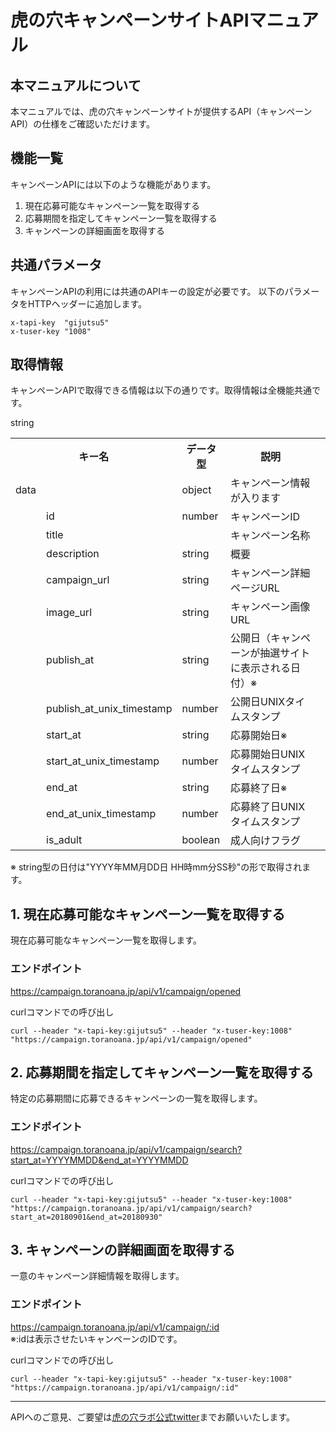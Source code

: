 # 虎の穴キャンペーンサイトAPIマニュアル
## 本マニュアルについて
本マニュアルでは、虎の穴キャンペーンサイトが提供するAPI（キャンペーンAPI）の仕様をご確認いただけます。

## 機能一覧
キャンペーンAPIには以下のような機能があります。
1. 現在応募可能なキャンペーン一覧を取得する
2. 応募期間を指定してキャンペーン一覧を取得する
3. キャンペーンの詳細画面を取得する

## 共通パラメータ
キャンペーンAPIの利用には共通のAPIキーの設定が必要です。
以下のパラメータをHTTPヘッダーに追加します。
```
x-tapi-key	"gijutsu5"
x-tuser-key	"1008"
```

## 取得情報
キャンペーンAPIで取得できる情報は以下の通りです。取得情報は全機能共通です。

<table>
  <tr>
    <th colspan=2>キー名</th><th>データ型</th><th>説明</th>
  </tr>
  <tr>
  <tr>
    <td>data</td><td></td><td>object</td><td>キャンペーン情報が入ります</td>
  </tr>
  <tr>
    <td></td><td>id</td><td>number</td><td>キャンペーンID</td>
  </tr>
  <tr>
    <td></td><td>title</td><td></td>string<td>キャンペーン名称<td>
  </tr>
  <tr>
    <td></td><td>description</td><td>string</td><td>概要<td>
  </tr>
  <tr>
    <td></td><td>campaign_url</td><td>string</td><td>キャンペーン詳細ページURL<td>
  </tr>
  <tr>
    <td></td><td>image_url</td><td>string</td><td>キャンペーン画像URL<td>
  </tr>
  <tr>
    <td></td><td>publish_at</td><td>string</td><td>公開日（キャンペーンが抽選サイトに表示される日付）※<td>
  </tr>
  <tr>
    <td></td><td>publish_at_unix_timestamp</td><td>number</td><td>公開日UNIXタイムスタンプ<td>
  </tr>
  <tr>
    <td></td><td>start_at</td><td>string</td><td>応募開始日※<td>
  </tr>
  <tr>
    <td></td><td>start_at_unix_timestamp</td><td>number</td><td>応募開始日UNIXタイムスタンプ<td>
  </tr>
  <tr>
    <td></td><td>end_at</td><td>string</td><td>応募終了日※<td>
  </tr>
  <tr>
    <td></td><td>end_at_unix_timestamp</td><td>number</td><td>応募終了日UNIXタイムスタンプ<td>
  </tr>
  <tr>
    <td></td><td>is_adult</td><td>boolean</td><td>成人向けフラグ<td>
  </tr>
</table>
※ string型の日付は"YYYY年MM月DD日 HH時mm分SS秒"の形で取得されます。

## 1. 現在応募可能なキャンペーン一覧を取得する
現在応募可能なキャンペーン一覧を取得します。
### エンドポイント
https://campaign.toranoana.jp/api/v1/campaign/opened

curlコマンドでの呼び出し
```
curl --header "x-tapi-key:gijutsu5" --header "x-tuser-key:1008" "https://campaign.toranoana.jp/api/v1/campaign/opened"
```

## 2. 応募期間を指定してキャンペーン一覧を取得する
特定の応募期間に応募できるキャンペーンの一覧を取得します。
### エンドポイント
https://campaign.toranoana.jp/api/v1/campaign/search?start_at=YYYYMMDD&end_at=YYYYMMDD

curlコマンドでの呼び出し
```
curl --header "x-tapi-key:gijutsu5" --header "x-tuser-key:1008" "https://campaign.toranoana.jp/api/v1/campaign/search?start_at=20180901&end_at=20180930"
```
## 3. キャンペーンの詳細画面を取得する
一意のキャンペーン詳細情報を取得します。
### エンドポイント
https://campaign.toranoana.jp/api/v1/campaign/:id  
※:idは表示させたいキャンペーンのIDです。

curlコマンドでの呼び出し
```
curl --header "x-tapi-key:gijutsu5" --header "x-tuser-key:1008" "https://campaign.toranoana.jp/api/v1/campaign/:id"
```

---
APIへのご意見、ご要望は[虎の穴ラボ公式twitter](https://twitter.com/toranoana_lab)までお願いいたします。
